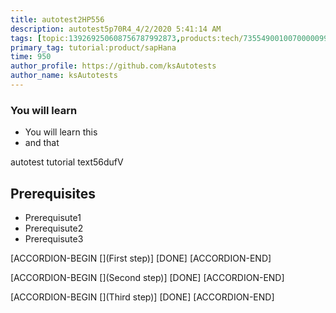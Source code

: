 ```yaml
---
title: autotest2HP556
description: autotest5p70R4_4/2/2020 5:41:14 AM
tags: [topic:139269250608756787992873,products:tech/73554900100700000996,tutorial:experience/advanced]
primary_tag: tutorial:product/sapHana
time: 950
author_profile: https://github.com/ksAutotests
author_name: ksAutotests
---
```

### You will learn
- You will learn this
- and that

autotest tutorial text56dufV

## Prerequisites
- Prerequisute1
- Prerequisute2
- Prerequisute3

[ACCORDION-BEGIN [](First step)]
[DONE]
[ACCORDION-END]

[ACCORDION-BEGIN [](Second step)]
[DONE]
[ACCORDION-END]

[ACCORDION-BEGIN [](Third step)]
[DONE]
[ACCORDION-END]


